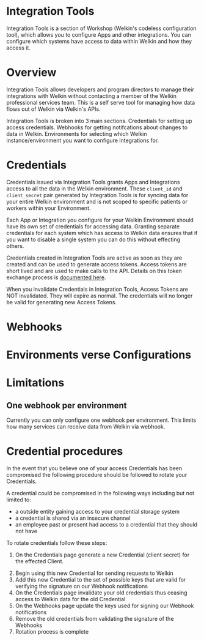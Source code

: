 # Integration Tools

Integration Tools is a section of Workshop (Welkin's codeless configuration tool), which allows you to configure Apps and other integrations. You can configure which systems have access to data within Welkin and how they access it.

# Overview

Integration Tools allows developers and program directors to manage their integrations with Welkin without contacting a member of the Welkin professional services team. This is a self serve tool for managing how data flows out of Welkin via Welkin's APIs.

Integration Tools is broken into 3 main sections. Credentials for setting up access credentials. Webhooks for getting notifcations about changes to data in Welkin. Environments for selecting which Welkin instance/environment you want to configure integrations for.

# Credentials

Credentials issued via Integration Tools grants Apps and Integrations access to all the data in the Welkin environment. These `client_id` and `client_secret` pair generated by Integration Tools is for syncing data for your entire Welkin environment and is not scoped to specific patients or workers within your Environment.

Each App or Integration you configure for your Welkin Environment should have its own set of credentials for accessing data. Granting separate credentials for each system which has access to Welkin data ensures that if you want to disable a single system you can do this without effecting others.

Credentials created in Integration Tools are active as soon as they are created and can be used to generate access tokens. Access tokens are short lived and are used to make calls to the API. Details on this token exchange process is [documented here](/data_api.html/#authentication).

<aside>When you invalidate Credentials in Integration Tools, Access Tokens are NOT invalidated. They will expire as normal. The credentials will no longer be valid for generating new Access Tokens.</aside>

# Webhooks



# Environments verse Configurations




# Limitations

## One webhook per environment

Currently you can only configure one webhook per environment. This limits how many services can receive data from Welkin via webhook.

# Credential procedures

In the event that you believe one of your access Credentials has been compromised the following procedure should be followed to rotate your Credentials.

A credential could be compromised in the following ways including but not limited to:
* a outside entity gaining access to your credential storage system
* a credential is shared via an insecure channel
* an employee past or present had access to a credential that they should not have

To rotate credentials follow these steps:
1. On the Credentials page generate a new Credential (client secret) for the effected Client.
2) Begin using this new Credential for sending requests to Welkin
3) Add this new Credential to the set of possible keys that are valid for verifying the signature on our Webhook notifications
4) On the Credentials page invalidate your old credentials thus ceasing access to Welkin data for the old Credential
5) On the Webhooks page update the keys used for signing our Webhook notifications
6) Remove the old credentials from validating the signature of the Webhooks
7) Rotation process is complete
